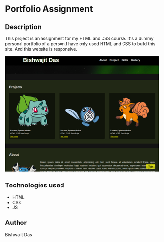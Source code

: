# Portfolio Assignment

## Description

This project is an assignment for my HTML and CSS course. It's a dummy personal portfolio of a person.I have only used HTML and CSS to build this site. And this website is responsive.

<img src="portfolio_html.png" alt="project image">

## Technologies used

- HTML
- CSS
- JS

## Author

Bishwajit Das
